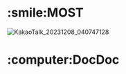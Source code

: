 <h1>:smile:MOST</h1>
<p></p>
<p></p>


![KakaoTalk_20231208_040747128](https://github.com/7d0x3e9/MOST/assets/99129159/f038ba21-8efa-4ae1-9cf6-8b20e21d2efc)
<p></p>
<p></p>
<h1>:computer:DocDoc</h1>

